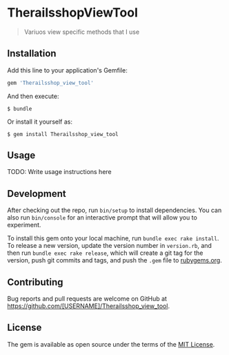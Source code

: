 # TherailsshopViewTool

> Variuos view specific methods that I use

## Installation

Add this line to your application's Gemfile:

```ruby
gem 'Therailsshop_view_tool'
```

And then execute:

    $ bundle

Or install it yourself as:

    $ gem install Therailsshop_view_tool

## Usage

TODO: Write usage instructions here

## Development

After checking out the repo, run `bin/setup` to install dependencies. You can also run `bin/console` for an interactive prompt that will allow you to experiment.

To install this gem onto your local machine, run `bundle exec rake install`. To release a new version, update the version number in `version.rb`, and then run `bundle exec rake release`, which will create a git tag for the version, push git commits and tags, and push the `.gem` file to [rubygems.org](https://rubygems.org).

## Contributing

Bug reports and pull requests are welcome on GitHub at https://github.com/[USERNAME]/Therailsshop_view_tool.


## License

The gem is available as open source under the terms of the [MIT License](http://opensource.org/licenses/MIT).

